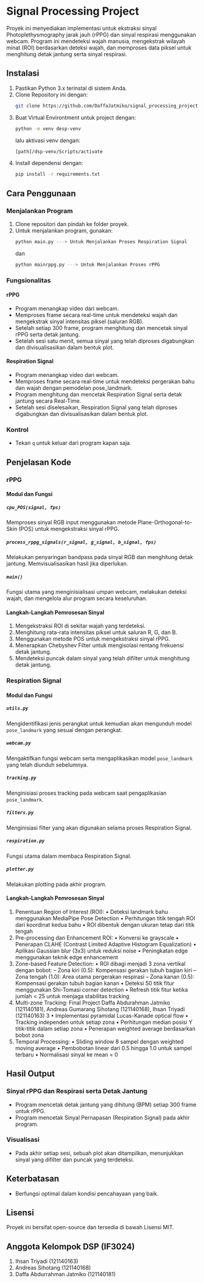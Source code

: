 # Signal Processing Project

Proyek ini menyediakan implementasi untuk ekstraksi sinyal Photoplethysmography jarak jauh (rPPG) dan sinyal respirasi menggunakan webcam. Program ini mendeteksi wajah manusia, mengekstrak wilayah minat (ROI) berdasarkan deteksi wajah, dan memproses data piksel untuk menghitung detak jantung serta sinyal respirasi.

## Instalasi

1. Pastikan Python 3.x terinstal di sistem Anda.
2. Clone Repository ini dengan:
   ```bash
   git clone https://github.com/DaffaJatmiko/signal_processing_project.git
   ```
3. Buat Virtual Environtment untuk project dengan:
   ```bash
   python -m venv desp-venv
   ```
   lalu aktivasi venv dengan:
   ```bash
   [path]/dsp-venv/Scripts/activate
   ```
4. Install dependensi dengan:
   ```bash
   pip install -r requirements.txt
   ```

## Cara Penggunaan

### Menjalankan Program

1. Clone repositori dan pindah ke folder proyek.
2. Untuk menjalankan program, gunakan:
   ```bash
   python main.py ---> Untuk Menjalankan Proses Respiration Signal
   ```
   dan
   ```bash
   python mainrppg.py ---> Untuk Menjalankan Proses rPPG
   ```

### Fungsionalitas

#### rPPG

- Program menangkap video dari webcam.
- Memproses frame secara real-time untuk mendeteksi wajah dan mengekstrak sinyal intensitas piksel (saluran RGB).
- Setelah setiap 300 frame, program menghitung dan mencetak sinyal rPPG serta detak jantung.
- Setelah sesi satu menit, semua sinyal yang telah diproses digabungkan dan divisualisasikan dalam bentuk plot.

#### Respiration Signal

- Program menangkap video dari webcam.
- Memproses frame secara real-time untuk mendeteksi pergerakan bahu dan wajah dengan pemodelan pose_landmark.
- Program menghitung dan mencetak Respiration Signal serta detak jantung secara Real-Time.
- Setelah sesi diselesaikan, Respiration Signal yang telah diproses digabungkan dan divisualisasikan dalam bentuk plot.

### Kontrol

- Tekan `q` untuk keluar dari program kapan saja.

## Penjelasan Kode

### rPPG

#### Modul dan Fungsi

##### `cpu_POS(signal, fps)`

Memproses sinyal RGB input menggunakan metode Plane-Orthogonal-to-Skin (POS) untuk mengekstraksi sinyal rPPG.

##### `process_rppg_signals(r_signal, g_signal, b_signal, fps)`

Melakukan penyaringan bandpass pada sinyal RGB dan menghitung detak jantung. Memvisualisasikan hasil jika diperlukan.

##### `main()`

Fungsi utama yang menginisialisasi umpan webcam, melakukan deteksi wajah, dan mengelola alur program secara keseluruhan.

#### Langkah-Langkah Pemrosesan Sinyal

1. Mengekstraksi ROI di sekitar wajah yang terdeteksi.
2. Menghitung rata-rata intensitas piksel untuk saluran R, G, dan B.
3. Menggunakan metode POS untuk mengekstraksi sinyal rPPG.
4. Menerapkan Chebyshev Filter untuk mengisolasi rentang frekuensi detak jantung.
5. Mendeteksi puncak dalam sinyal yang telah difilter untuk menghitung detak jantung.

### Respiration Signal

#### Modul dan Fungsi

##### `utils.py`

Mengidentifikasi jenis perangkat untuk kemudian akan mengunduh model `pose_landmark` yang sesuai dengan perangkat.

##### `webcam.py`

Mengaktifkan fungsi webcam serta mengaplikasikan model `pose_landmark` yang telah diunduh sebelumnya.

##### `tracking.py`

Menginisiasi proses tracking pada webcam saat pengaplikasian `pose_landmark`.

##### `filters.py`

Menginisiasi filter yang akan digunakan selama proses Respiration Signal.

##### `respiration.py`

Fungsi utama dalam membaca Respiration Signal.

##### `plotter.py`

Melakukan plotting pada akhir program.

#### Langkah-Langkah Pemrosesan Sinyal

1. Penentuan Region of Interest (ROI):
   • Deteksi landmark bahu menggunakan MediaPipe Pose Detection
   • Perhitungan titik tengah ROI dari koordinat kedua bahu
   • ROI dibentuk dengan ukuran tetap dari titik tengah
1. Pre-processing dan Enhancement ROI:
   • Konversi ke grayscale
   • Penerapan CLAHE (Contrast Limited Adaptive Histogram Equalization)
   • Aplikasi Gaussian blur (3x3) untuk reduksi noise
   • Peningkatan edge menggunakan teknik edge enhancement
1. Zone-based Feature Detection:
   • ROI dibagi menjadi 3 zona vertikal dengan bobot:
   – Zona kiri (0.5): Kompensasi gerakan tubuh bagian kiri
   – Zona tengah (1.0): Area utama pergerakan respirasi
   – Zona kanan (0.5): Kompensasi gerakan tubuh bagian kanan
   • Deteksi 50 titik fitur menggunakan Shi-Tomasi corner detection
   • Refresh titik fitur ketika jumlah < 25 untuk menjaga stabilitas tracking
1. Multi-zone Tracking:
   Final Project
   Daffa Abdurahman Jatmiko (121140181), Andreas Gumarang Sihotang (121140168), Ihsan Triyadi
   (121140163) 3
   • Implementasi pyramidal Lucas-Kanade optical flow
   • Tracking independen untuk setiap zona
   • Perhitungan median posisi Y titik-titik dalam setiap zona
   • Penerapan weighted average berdasarkan bobot zona
1. Temporal Processing:
   • Sliding window 8 sampel dengan weighted moving average
   • Pembobotan linear dari 0.5 hingga 1.0 untuk sampel terbaru
   • Normalisasi sinyal ke mean = 0

## Hasil Output

### Sinyal rPPG dan Respirasi serta Detak Jantung

- Program mencetak detak jantung yang dihitung (BPM) setiap 300 frame untuk rPPG.
- Program mencetak Sinyal Pernapasan (Respiration Signal) pada akhir program.

### Visualisasi

- Pada akhir setiap sesi, sebuah plot akan ditampilkan, menunjukkan sinyal yang difilter dan puncak yang terdeteksi.

## Keterbatasan

- Berfungsi optimal dalam kondisi pencahayaan yang baik.

## Lisensi

Proyek ini bersifat open-source dan tersedia di bawah Lisensi MIT.

## Anggota Kelompok DSP (IF3024)

1. Ihsan Triyadi (121140163)
2. Andreas Sihotang (121140168)
3. Daffa Abdurrahman Jatmiko (121140181)
